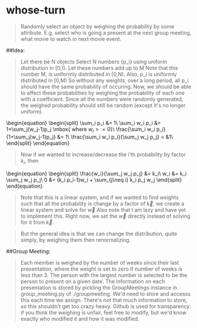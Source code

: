 # whose-turn
>Randomly select an object by weighing the probability by some attribute. 
>E.g. select who is going a present at the next group meeting, what movie to watch in next movie event.

##Idea:
>Let there be N objects
>Select N numbers {p_i} using uniform distribution in [0,1). Let these numbers add up to M
>Note that this number M, is uniformly distributed in [0,N).
>Also, p_i is uniformly distributed in [0,M)
>So without any weights, over a long period, all p_i should have the same probability of occuring.
>Now, we should be able to affect these probabilities by weighing the probability of each one with a coefficient. Since all the numbers were randomly generated, the weighed probability should still be random (except it's no longer uniform).

\begin{equation}
\begin{split}
\sum_i p_i &= 1\\
\sum_i w_i p_i &= 1+\sum_j(w_j-1)p_j \mbox{ where $w_i>=0$}\\
\frac{\sum_i w_i p_i}{1+\sum_j(w_j-1)p_j} &= 1\\
\frac{\sum_i w_i p_i}{\sum_j w_j p_j} = &1\\
\end{split}
\end{equation}

>Now if we wanted to increase/decrease the i'th probability by factor $k_i$, then 

\begin{equation}
\begin{split}
\frac{w_i}{\sum_j w_j p_j} &= k_i\\
w_i &= k_i \sum_j w_j p_j\\
0 &= (k_i p_i-1)w_i + \sum_{j\neq i}  k_i p_j w_j
\end{split}
\end{equation}

>Note that this is a linear system, and if we wanted to find weights such that all the probability is change by a factor of $\vec{k}$, we create a linear system and solve for $\vec{w}$
>Also note that I am lazy and have yet to implement this. Right now, we set the $\vec{w}$ directly instead of solving for it from $\vec{k}$.

>But the general idea is that we can change the distribution, quite simply, by weighing them then renormalizing.

##Group Meeting:
>Each member is weighed by the number of weeks since their last presentation, where the weight is set to zero if number of weeks is less than 3.
>The person with the largest number is selected to be the person to present on a given date.
>The information on each presentation is stored by pickling the GroupMeetings instance in group_meeting.py of ./groupmeeting. 
>We'd need to store and accesss this each time we assign. There's not that much information to store, so this shouldn't get too crazy heavy.
>Github is used for transparency: if you think the weighing is unfair, feel free to modify, but we'd know exactly who modified it and how it was modified.



>

